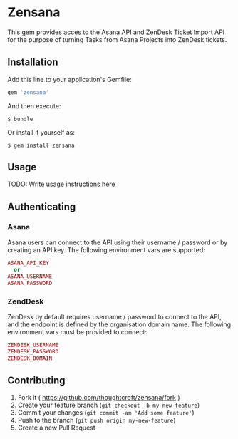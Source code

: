# Zensana

This gem provides acces to the Asana API and ZenDesk Ticket Import API
for the purpose of turning Tasks from Asana Projects into ZenDesk
tickets.

## Installation

Add this line to your application's Gemfile:

```ruby
gem 'zensana'
```

And then execute:

    $ bundle

Or install it yourself as:

    $ gem install zensana

## Usage

TODO: Write usage instructions here

## Authenticating

### Asana

Asana users can connect to the API using their username / password or
by creating an API key. The following environment vars are supported:

```ruby
ASANA_API_KEY
  or
ASANA_USERNAME
ASANA_PASSWORD
```

### ZendDesk

ZenDesk by default requires username / password to connect to the API,
and the endpoint is defined by the organisation domain name. The following
environment vars must be provided to connect:

```ruby
ZENDESK_USERNAME
ZENDESK_PASSWORD
ZENDESK_DOMAIN
```

## Contributing

1. Fork it ( https://github.com/thoughtcroft/zensana/fork )
2. Create your feature branch (`git checkout -b my-new-feature`)
3. Commit your changes (`git commit -am 'Add some feature'`)
4. Push to the branch (`git push origin my-new-feature`)
5. Create a new Pull Request
